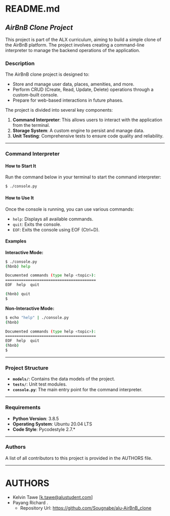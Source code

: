 # README.md

## *AirBnB Clone Project*

This project is part of the ALX curriculum, aiming to build a simple clone of the AirBnB platform. The project involves creating a command-line interpreter to manage the backend operations of the application.

### **Description**

The AirBnB clone project is designed to:

* Store and manage user data, places, amenities, and more.
* Perform CRUD (Create, Read, Update, Delete) operations through a custom-built console.
* Prepare for web-based interactions in future phases.

The project is divided into several key components:

1. **Command Interpreter**: This allows users to interact with the application from the terminal.
2. **Storage System**: A custom engine to persist and manage data.
3. **Unit Testing**: Comprehensive tests to ensure code quality and reliability.

---

### **Command Interpreter**

#### **How to Start It**

Run the command below in your terminal to start the command interpreter:

```bash
$ ./console.py
```

#### **How to Use It**

Once the console is running, you can use various commands:

* `help`: Displays all available commands.
* `quit`: Exits the console.
* `EOF`: Exits the console using EOF (Ctrl+D).

#### **Examples**

**Interactive Mode:**

```bash
$ ./console.py
(hbnb) help

Documented commands (type help <topic>):
========================================
EOF  help  quit

(hbnb) quit
$
```

**Non-Interactive Mode:**

```bash
$ echo "help" | ./console.py
(hbnb)

Documented commands (type help <topic>):
========================================
EOF  help  quit
(hbnb)
$
```

---

### **Project Structure**

* **`models/`**: Contains the data models of the project.
* **`tests/`**: Unit test modules.
* **`console.py`**: The main entry point for the command interpreter.

---

### **Requirements**

* **Python Version**: 3.8.5
* **Operating System**: Ubuntu 20.04 LTS
* **Code Style**: Pycodestyle 2.7.*

---

### **Authors**

A list of all contributors to this project is provided in the AUTHORS file.

---

# AUTHORS

* Kelvin Tawe [k.tawe@alustudent.com]
* Payang Richard .
    * Repository Url: https://github.com/Sougnabe/alu-AirBnB_clone
